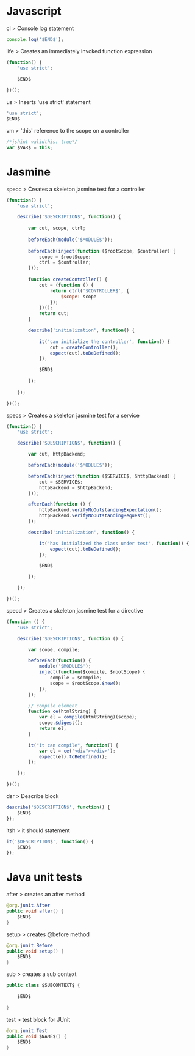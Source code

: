 # Javascript

cl > Console log statement
```javascript
console.log('$END$');
```

iife > Creates an immediately Invoked function expression
```javascript
(function() {
    'use strict';
    
    $END$

})();
```

us > Inserts 'use strict' statement
```javascript
'use strict';
$END$
```

vm > 'this' reference to the scope on a controller
```javascript
/*jshint validthis: true*/
var $VAR$ = this;
```

# Jasmine

specc > Creates a skeleton jasmine test for a controller
```javascript
(function() {
    'use strict';

    describe('$DESCRIPTION$', function() {
        
        var cut, scope, ctrl;
        
        beforeEach(module('$MODULE$'));
        
        beforeEach(inject(function ($rootScope, $controller) {
            scope = $rootScope;
            ctrl = $controller;
        }));
        
        function createController() {
            cut = (function () {
                return ctrl('$CONTROLLER$', {
                    $scope: scope
                });
            })();
            return cut;
        }

        describe('initialization', function() {
        
            it('can initialize the controller', function() {
                cut = createController();
                expect(cut).toBeDefined();
            });

            $END$
        
        });
    
    });

})();
```

specs > Creates a skeleton jasmine test for a service
```javascript
(function() {
    'use strict';

    describe('$DESCRIPTION$', function() {

        var cut, httpBackend;

        beforeEach(module('$MODULE$'));

        beforeEach(inject(function ($SERVICE$, $httpBackend) {
            cut = $SERVICE$;
            httpBackend = $httpBackend;
        }));

        afterEach(function () {
            httpBackend.verifyNoOutstandingExpectation();
            httpBackend.verifyNoOutstandingRequest();
        });

        describe('initialization', function() {

            it('has initialized the class under test', function() {
                expect(cut).toBeDefined();
            });

            $END$

        });

    });

})();
```

specd > Creates a skeleton jasmine test for a directive
```javascript
(function () {
    'use strict';

    describe('$DESCRIPTION$', function () {

        var scope, compile;

        beforeEach(function() {
            module('$MODULE$');
            inject(function($compile, $rootScope) {
                compile = $compile;
                scope = $rootScope.$new();
            });
        });

        // compile element
        function ce(htmlString) {
            var el = compile(htmlString)(scope);
            scope.$digest();
            return el;
        }

        it("it can compile", function() {
            var el = ce('<div"></div>');
            expect(el).toBeDefined();
        });

    });

})();
```

dsr > Describe block
```javascript
describe('$DESCRIPTION$', function() {
    $END$
});
```

itsh > it should statement
```javascript
it('$DESCRIPTION$', function() {
    $END$
});
```

# Java unit tests

after > creates an after method
```java
@org.junit.After
public void after() {
    $END$   
}
```

setup > creates @before method
```java
@org.junit.Before
public void setup() {
    $END$   
}
```

sub > creates a sub context
```java
public class $SUBCONTEXT$ {

    $END$
    
}
```

test > test block for JUnit
```java
@org.junit.Test
public void $NAME$() {
    $END$
}
```
